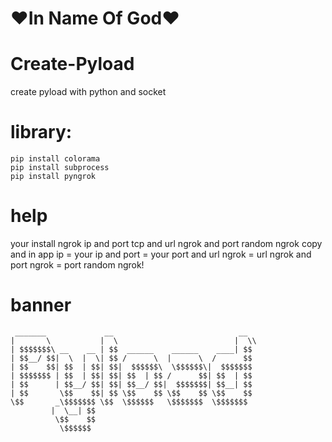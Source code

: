 # ❤️In Name Of God❤️
# Create-Pyload
create pyload with python and socket
# library:
    pip install colorama
    pip install subprocess
    pip install pyngrok
# help
your install ngrok ip and port tcp 
and url ngrok and port random ngrok copy
and in app ip = your ip and port = your port and url ngrok = url ngrok and port ngrok = port random ngrok!
# banner
     _______             __                            __ 
    |       \           |  \                          |  \\
    | $$$$$$$\ __    __ | $$  ______    ______    ____| $$
    | $$__/ $$|  \  |  \| $$ /      \  |      \  /      $$
    | $$    $$| $$  | $$| $$|  $$$$$$\  \$$$$$$\|  $$$$$$$
    | $$$$$$$ | $$  | $$| $$| $$  | $$ /      $$| $$  | $$
    | $$      | $$__/ $$| $$| $$__/ $$|  $$$$$$$| $$__| $$
    | $$       \$$    $$| $$ \$$    $$ \$$    $$ \$$    $$
    \$$       _\$$$$$$$ \$$  \$$$$$$   \$$$$$$$  \$$$$$$$
             |  \__| $$                                  
              \$$    $$                                  
               \$$$$$$                                   
